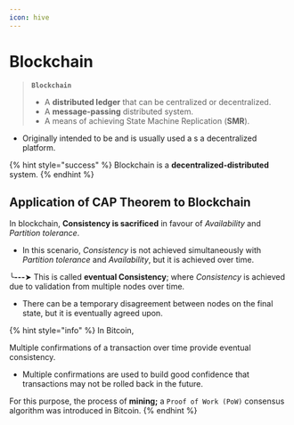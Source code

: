 ```yaml
---
icon: hive
---
```


# Blockchain

> **`Blockchain`**
>
> * A **distributed ledger** that can be centralized or decentralized.
> * A **message-passing** distributed system.
> * A means of achieving State Machine Replication (**SMR**).

* Originally intended to be and is usually used a s a decentralized platform.

{% hint style="success" %}
Blockchain is a **decentralized-distributed** system.
{% endhint %}



## Application of CAP Theorem to Blockchain

In blockchain, **Consistency is sacrificed** in favour of _Availability_ and _Partition tolerance_.

* In this scenario, _Consistency_ is not achieved simultaneously with _Partition tolerance_ and _Availability_, but it is achieved over time.

╰**---**➤ This is called **eventual Consistency**; where _Consistency_ is achieved due to validation from multiple nodes over time.

* There can be a temporary disagreement between nodes on the final state, but it is eventually agreed upon.



{% hint style="info" %}
In Bitcoin,

Multiple confirmations of a transaction over time provide eventual consistency.&#x20;

* Multiple confirmations are used to build good confidence that transactions may not be rolled back in the future.&#x20;

For this purpose, the process of **mining;** a `Proof of Work (PoW)` consensus algorithm was introduced in Bitcoin.
{% endhint %}
